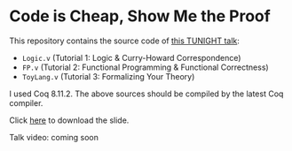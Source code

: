 # Code is Cheap, Show Me the Proof

This repository contains the source code of [this TUNIGHT talk](https://tuna.moe/event/2020/coq-proof/):

- `Logic.v` (Tutorial 1: Logic & Curry-Howard Correspondence)
- `FP.v` (Tutorial 2: Functional Programming & Functional Correctness)
- `ToyLang.v` (Tutorial 3: Formalizing Your Theory)

I used Coq 8.11.2. The above sources should be compiled by the latest Coq compiler.

Click [here](https://github.com/paulzfm/coq-tunight/releases/download/handout/slide.pdf) to download the slide.

Talk video: coming soon
